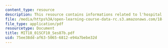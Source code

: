 ```yaml
---
content_type: resource
description: This resource contains informations related to l'hospital's rule.
file: /media/https%3A/open-learning-course-data-rc.s3.amazonaws.com/18-01sc-single-variable-calculus-fall-2010/75ee38ddaf6350656812e94a7bebe32d_MIT18_01SCF10_Ses87b.pdf
file_type: application/pdf
resourcetype: Document
title: MIT18_01SCF10_Ses87b.pdf
uid: 75ee38dd-af63-5065-6812-e94a7bebe32d
---
```

